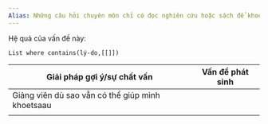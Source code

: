 ```yaml
---
Alias: Những câu hỏi chuyên môn chỉ có đọc nghiên cứu hoặc sách để khoét sâu vào một ý tưởng, chứ sinh viên cũng không có lợi thế gì hơn
---
```


Hệ quả của vấn đề này:
```dataview
List where contains(lý-do,[[]])
```

| Giải pháp gợi ý/sự chất vấn                      | Vấn đề phát sinh |
| ------------------------------------------------ | ---------------- |
| Giảng viên dù sao vẫn có thể giúp mình khoetsaau |                  |
|                                                  |                  |







